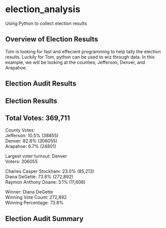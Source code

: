 # election_analysis
Using Python to collect election results
## Overview of Election Results
Tom is looking for fast and effecient programming to help tally the election results. Luckily for Tom, python can be used to wiz through data. In this example, we will be looking at the counties; Jefferson, Denver, and Arapahoe.

## Election Audit Results




Election Results<br />
---------------------------
Total Votes: 369,711<br />
---------------------------

County Votes:<br />
Jefferson: 10.5% (38855)<br />
Denver: 82.8% (306055)<br />
Arapahoe: 6.7% (24801)<br />

Largest voter turnout: Denver<br />
Voters: 306055<br />

Charles Casper Stockham: 23.0% (85,213)<br />
Diana DeGette: 73.8% (272,892)<br />
Raymon Anthony Doane: 3.1% (11,606)<br />

Winner: Diana DeGette<br />
Winning Vote Count: 272,892<br />
Winning Percentage: 73.8%<br />




## Election Audit Summary
